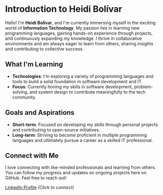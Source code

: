 # Introduction to Heidi Bolívar

Hello! I'm **Heidi Bolívar**, and I'm currently immersing myself in the exciting world of **Information Technology**. My passion lies in learning new programming languages, gaining hands-on experience through projects, and continuously expanding my knowledge. I thrive in collaborative environments and am always eager to learn from others, sharing insights and contributing to collective success.

## What I'm Learning

- **Technologies**: I'm exploring a variety of programming languages and tools to build a solid foundation in software development and IT.
- **Focus**: Currently honing my skills in software development, problem-solving, and system design to contribute meaningfully to the tech community. 

## Goals and Aspirations

- **Short-term**: Focused on developing my skills through personal projects and contributing to open-source initiatives.
- **Long-term**: Striving to become proficient in multiple programming languages and ultimately pursue a career as a skilled IT professional.

## Connect with Me

I love connecting with like-minded professionals and learning from others. You can follow my progress and updates on ongoing projects here on GitHub. Feel free to reach out!

[LinkedIn Profile](https://www.linkedin.com/in/heidi-bolivar-349538327/) *(Click to connect)*
